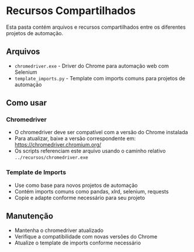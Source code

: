 # Recursos Compartilhados

Esta pasta contém arquivos e recursos compartilhados entre os diferentes projetos de automação.

## Arquivos

- `chromedriver.exe` - Driver do Chrome para automação web com Selenium
- `template_imports.py` - Template com imports comuns para projetos de automação

## Como usar

### Chromedriver
- O chromedriver deve ser compatível com a versão do Chrome instalada
- Para atualizar, baixe a versão correspondente em: https://chromedriver.chromium.org/
- Os scripts referenciam este arquivo usando o caminho relativo `../recursos/chromedriver.exe`

### Template de Imports
- Use como base para novos projetos de automação
- Contém imports comuns como pandas, xlrd, selenium, requests
- Copie e adapte conforme necessário para seu projeto

## Manutenção

- Mantenha o chromedriver atualizado
- Verifique a compatibilidade com novas versões do Chrome
- Atualize o template de imports conforme necessário 